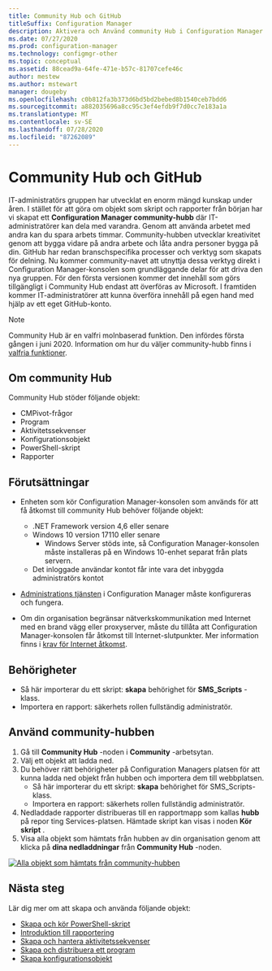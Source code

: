 ```yaml
---
title: Community Hub och GitHub
titleSuffix: Configuration Manager
description: Aktivera och Använd community Hub i Configuration Manager
ms.date: 07/27/2020
ms.prod: configuration-manager
ms.technology: configmgr-other
ms.topic: conceptual
ms.assetid: 88cead9a-64fe-471e-b57c-81707cefe46c
author: mestew
ms.author: mstewart
manager: dougeby
ms.openlocfilehash: c0b812fa3b373d6bd5bd2bebed8b1540ceb7bdd6
ms.sourcegitcommit: a882035696a8cc95c3ef4efdb9f7d0cc7e183a1a
ms.translationtype: MT
ms.contentlocale: sv-SE
ms.lasthandoff: 07/28/2020
ms.locfileid: "87262089"
---
```

# <a name="community-hub-and-github"></a>Community Hub och GitHub
<!--3555935, 3555936-->

IT-administratörs gruppen har utvecklat en enorm mängd kunskap under åren. I stället för att göra om objekt som skript och rapporter från början har vi skapat ett **Configuration Manager community-hubb** där IT-administratörer kan dela med varandra. Genom att använda arbetet med andra kan du spara arbets timmar. Community-hubben utvecklar kreativitet genom att bygga vidare på andra arbete och låta andra personer bygga på din. GitHub har redan branschspecifika processer och verktyg som skapats för delning. Nu kommer community-navet att utnyttja dessa verktyg direkt i Configuration Manager-konsolen som grundläggande delar för att driva den nya gruppen. För den första versionen kommer det innehåll som görs tillgängligt i Community Hub endast att överföras av Microsoft. I framtiden kommer IT-administratörer att kunna överföra innehåll på egen hand med hjälp av ett eget GitHub-konto.

> [!Note]  
> Community Hub är en valfri molnbaserad funktion. Den infördes första gången i juni 2020. Information om hur du väljer community-hubb finns i [valfria funktioner](install-in-console-updates.md#bkmk_options).

## <a name="about-community-hub"></a>Om community Hub

Community Hub stöder följande objekt:

- CMPivot-frågor
- Program
- Aktivitetssekvenser
- Konfigurationsobjekt
- PowerShell-skript
- Rapporter

## <a name="prerequisites"></a>Förutsättningar

- Enheten som kör Configuration Manager-konsolen som används för att få åtkomst till community Hub behöver följande objekt:
   - .NET Framework version 4,6 eller senare
   - Windows 10 version 17110 eller senare
      - Windows Server stöds inte, så Configuration Manager-konsolen måste installeras på en Windows 10-enhet separat från plats servern.
   - Det inloggade användar kontot får inte vara det inbyggda administratörs kontot

- [Administrations tjänsten](../../../develop/adminservice/set-up.md) i Configuration Manager måste konfigureras och fungera.

- Om din organisation begränsar nätverkskommunikation med Internet med en brand vägg eller proxyserver, måste du tillåta att Configuration Manager-konsolen får åtkomst till Internet-slutpunkter. Mer information finns i [krav för Internet åtkomst](../../plan-design/network/internet-endpoints.md#community-hub).

## <a name="permissions"></a>Behörigheter

- Så här importerar du ett skript: **skapa** behörighet för **SMS_Scripts** -klass.
- Importera en rapport: säkerhets rollen fullständig administratör.


## <a name="use-the-community-hub"></a>Använd community-hubben

1. Gå till **Community Hub** -noden i **Community** -arbetsytan.
1. Välj ett objekt att ladda ned.
1. Du behöver rätt behörigheter på Configuration Managers platsen för att kunna ladda ned objekt från hubben och importera dem till webbplatsen.
    - Så här importerar du ett skript: **skapa** behörighet för SMS_Scripts-klass.
    - Importera en rapport: säkerhets rollen fullständig administratör.
1. Nedladdade rapporter distribueras till en rapportmapp som kallas **hubb** på repor ting Services-platsen. Hämtade skript kan visas i noden **Kör skript** .
1. Visa alla objekt som hämtats från hubben av din organisation genom att klicka på **dina nedladdningar** från **Community Hub** -noden.

[![Alla objekt som hämtats från community-hubben](./media/3555935-community-hub-downloads.png)](./media/3555935-community-hub-downloads.png#lightbox)


## <a name="next-steps"></a>Nästa steg

Lär dig mer om att skapa och använda följande objekt:

- [Skapa och kör PowerShell-skript](../../../apps/deploy-use/create-deploy-scripts.md)
- [Introduktion till rapportering](introduction-to-reporting.md)
- [Skapa och hantera aktivitetssekvenser](../../../osd/deploy-use/manage-task-sequences-to-automate-tasks.md)
- [Skapa och distribuera ett program](../../../apps/get-started/create-and-deploy-an-application.md)
- [Skapa konfigurationsobjekt](../../../compliance/deploy-use/create-configuration-items.md)